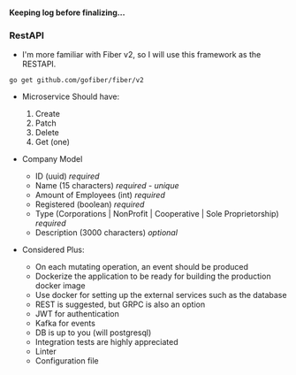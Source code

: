 #### Keeping log before finalizing...

### RestAPI
- I'm more familiar with Fiber v2, so I will use this framework as the RESTAPI.
  
`go get github.com/gofiber/fiber/v2`

- Microservice Should have:
  1. Create
  2. Patch
  3. Delete
  4. Get (one)

- Company Model
  - ID (uuid) *required*
  - Name (15 characters) *required - unique*
  - Amount of Employees (int) *required*
  - Registered (boolean) *required*
  - Type (Corporations | NonProfit | Cooperative | Sole Proprietorship) *required*
  - Description (3000 characters) *optional*

- Considered Plus:
  - On each mutating operation, an event should be produced
  - Dockerize the application to be ready for building the production docker image
  - Use docker for setting up the external services such as the database
  - REST is suggested, but GRPC is also an option
  - JWT for authentication
  - Kafka for events
  - DB is up to you (will postgresql)
  - Integration tests are highly appreciated
  - Linter
  - Configuration file

